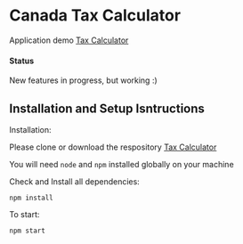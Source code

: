 # Canada Tax Calculator

Application demo  [Tax Calculator](https://lucassacheto.me/lucassacheto/tax-calculator)

#### Status
New features in progress, but working :)

## Installation and Setup Isntructions

Installation:

Please clone or download the respository  [Tax Calculator](https://github.com/lucassacheto/tax-calculator)

You will need `node` and `npm` installed globally on your machine

Check and Install all dependencies:

`npm install`

To start:

`npm start`

